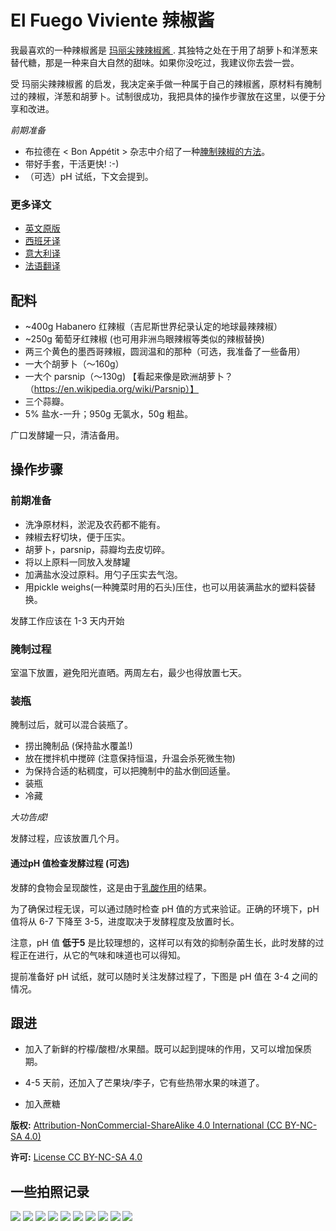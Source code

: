 # El Fuego Viviente 辣椒酱

我最喜欢的一种辣椒酱是 [
玛丽尖辣辣椒酱 ](http://www.sammcgees.com/habanero-hot-sauce/marie-sharps-hot-habanero-hot-sauce-10oz.html).
其独特之处在于用了胡萝卜和洋葱来替代糖，那是一种来自大自然的甜味。如果你没吃过，我建议你去尝一尝。

受 玛丽尖辣辣椒酱 的启发，我决定亲手做一种属于自己的辣椒酱，原材料有腌制过的辣椒，洋葱和胡萝卜。试制很成功，我把具体的操作步骤放在这里，以便于分享和改进。

*前期准备*
- 布拉德在 < Bon Appétit > 杂志中介绍了一种[腌制辣椒的方法](https://www.youtube.com/watch?v=UGjCeAbWKPo)。
- 带好手套，干活更快! :-)
- （可选）pH 试纸，下文会提到。


### 更多译文

- [英文原版](README.md)
- [西班牙译](README-ES.md)
- [意大利译](README-IT.md)
- [法语翻译](README-FR.md)

## 配料

- ~400g Habanero 红辣椒（吉尼斯世界纪录认定的地球最辣辣椒）
- ~250g 葡萄牙红辣椒 (也可用非洲鸟眼辣椒等类似的辣椒替换)
- 两三个黄色的墨西哥辣椒，圆润温和的那种（可选，我准备了一些备用）
- 一大个胡萝卜（～160g）
- 一大个 parsnip（～130g) 【看起来像是欧洲胡萝卜？（https://en.wikipedia.org/wiki/Parsnip）】
- 三个蒜瓣。
- 5% 盐水-一升；950g 无氯水，50g 粗盐。

广口发酵罐一只，清洁备用。

## 操作步骤

### 前期准备

- 洗净原材料，淤泥及农药都不能有。
- 辣椒去籽切块，便于压实。
- 胡萝卜，parsnip，蒜瓣均去皮切碎。
- 将以上原料一同放入发酵罐
- 加满盐水没过原料。用勺子压实去气泡。
- 用pickle weighs(一种腌菜时用的石头)压住，也可以用装满盐水的塑料袋替换。

发酵工作应该在 1-3 天内开始

### 腌制过程

室温下放置，避免阳光直晒。两周左右，最少也得放置七天。

### 装瓶

腌制过后，就可以混合装瓶了。

- 捞出腌制品 (保持盐水覆盖!)
- 放在搅拌机中搅碎 (注意保持恒温，升温会杀死微生物)
- 为保持合适的粘稠度，可以把腌制中的盐水倒回适量。
- 装瓶
- 冷藏

*大功告成!*

发酵过程，应该放置几个月。

#### 通过pH 值检查发酵过程 (可选)

发酵的食物会呈现酸性，这是由于[乳酸作用](https://en.wikipedia.org/wiki/Lactic_acid_fermentation)的结果。

为了确保过程无误，可以通过随时检查 pH 值的方式来验证。正确的环境下，pH值将从 6-7 下降至 3-5，进度取决于发酵程度及放置时长。

注意，pH 值 **低于5** 是比较理想的，这样可以有效的抑制杂菌生长，此时发酵的过程正在进行，从它的气味和味道也可以得知。

提前准备好 pH 试纸，就可以随时关注发酵过程了，下图是 pH 值在 3-4 之间的情况。

## 跟进

- 加入了新鲜的柠檬/酸橙/水果醋。既可以起到提味的作用，又可以增加保质期。

- 4-5 天前，还加入了芒果块/李子，它有些热带水果的味道了。

- 加入蔗糖


**版权:** [Attribution-NonCommercial-ShareAlike 4.0 International (CC BY-NC-SA 4.0)](https://creativecommons.org/licenses/by-nc-sa/4.0/)

**许可:** [License CC BY-NC-SA 4.0](https://creativecommons.org/licenses/by-nc-sa/4.0/legalcode)



## 一些拍照记录

![](/images/v1/20180714_121505.jpg?raw=true)
![](/images/v1/20180630_161027.jpg?raw=true)
![](/images/v1/20180630_170759.jpg?raw=true)
![](/images/v1/20180702_075317.jpg?raw=true)
![](/images/v1/20180714_114401.jpg?raw=true)
![](/images/v1/20180714_114706.jpg?raw=true)
![](/images/v1/20180714_115547.jpg?raw=true)
![](/images/v1/20180714_115701.jpg?raw=true)
![](/images/v1/20180714_120046.jpg?raw=true)
![](/images/v1/20180714_120432.jpg?raw=true)
